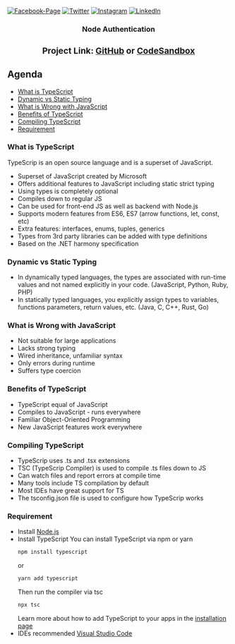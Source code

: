[![Facebook-Page][facebook-shield]][facebook-url]
[![Twitter][twitter-shield]][twitter-url]
[![Instagram][instagram-shield]][instagram-url]
[![LinkedIn][linkedin-shield]][linkedin-url]

<p align="center">
  <h3 align="center">Node Authentication
  <div align="center"><h3>Project Link: <a href="https://github.com/rsshonjoydas/TypeScrip">GitHub</a> or <a href="https://codesandbox.io/s/github/rsshonjoydas/TypeScrip/tree/main">CodeSandbox</a></h3></div>

## Agenda

- [What is TypeScript](#what-is-typeScript)
- [Dynamic vs Static Typing](#dynamic-vs-static-typing)
- [What is Wrong with JavaScript](#what-is-wrong-with-javaScript)
- [Benefits of TypeScript](#benefits-of-typeScript)
- [Compiling TypeScript](#compiling-typeScript)
- [Requirement](#requirement)

### What is TypeScript

TypeScrip is an open source language and is a superset of JavaScript.

- Superset of JavaScript created by Microsoft
- Offers additional features to JavaScript including static strict typing
- Using types is completely optional
- Compiles down to regular JS
- Can be used for front-end JS as well as backend with Node.js
- Supports modern features from ES6, ES7 (arrow functions, let, const, etc)
- Extra features: interfaces, enums, tuples, generics
- Types from 3rd party libraries can be added with type definitions
- Based on the .NET harmony specification

### Dynamic vs Static Typing

- In dynamically typed languages, the types are associated with run-time values and not named explicitly in your code. (JavaScript, Python, Ruby, PHP)
- In statically typed languages, you explicitly assign types to variables, functions parameters, return values, etc. (Java, C, C++, Rust, Go)

### What is Wrong with JavaScript

- Not suitable for large applications
- Lacks strong typing
- Wired inheritance, unfamiliar syntax
- Only errors during runtime
- Suffers type coercion

### Benefits of TypeScript

- TypeScript equal of JavaScript
- Compiles to JavaScript - runs everywhere
- Familiar Object-Oriented Programming
- New JavaScript features work everywhere

### Compiling TypeScript

- TypeScrip uses .ts and .tsx extensions
- TSC (TypeScrip Compiler) is used to compile .ts files down to JS
- Can watch files and report errors at compile time
- Many tools include TS compilation by default
- Most IDEs have great support for TS
- The tsconfig.json file is used to configure how TypeScrip works

### Requirement

- Install <a href="https://nodejs.org/en/">Node.js</a>
- Install TypeScript
    You can install TypeScript via npm or yarn
    ```sh
    npm install typescript
    ```
    or
    ```sh
    yarn add typescript
    ```
    Then run the compiler via tsc
    ```sh
    npx tsc
    ```
    Learn more about how to add TypeScript to your apps in the <a href="https://www.typescriptlang.org/download">installation page</a>
- IDEs recommended <a href="https://code.visualstudio.com/">Visual Studio Code</a>

<!-- MARKDOWN LINKS & IMAGES -->

[facebook-shield]: https://img.shields.io/badge/-Facebook-black.svg?style=flat-square&logo=facebook&color=555&logoColor
[facebook-url]: https://facebook.com/rsshonjoydas
[twitter-shield]: https://img.shields.io/badge/-Facebook-black.svg?style=flat-square&logo=twitter&color=555&logoColor
[twitter-url]: https://twitter.com/rsshonjoydas
[instagram-shield]: https://img.shields.io/badge/-Instagram-black.svg?style=flat-square&logo=instagram&color=555&logoColor
[instagram-url]: https://instagram.com/rsshonjoydas
[linkedin-shield]: https://img.shields.io/badge/-LinkedIn-black.svg?style=flat-square&logo=linkedin&colorB
[linkedin-url]: https://linkedin.com/in/rsshonjoydas
